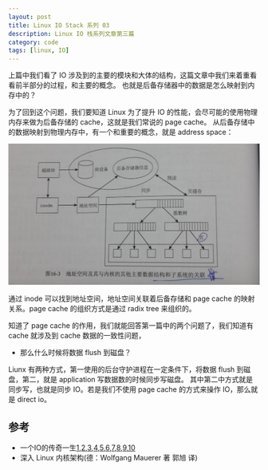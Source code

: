 ```yaml
---
layout: post
title: Linux IO Stack 系列 03
description: Linux IO 栈系列文章第三篇
category: code
tags: [linux, IO]
---
```

上篇中我们看了 IO 涉及到的主要的模块和大体的结构，这篇文章中我们来着重看看前半部分的过程，和主要的概念。
也就是后备存储器中的数据是怎么映射到内存中的？

为了回到这个问题，我们要知道 Linux 为了提升 IO 的性能，会尽可能的使用物理内存来做为后备存储的 cache，这就是我们常说的 page cache。
从后备存储中的数据映射到物理内存中，有一个和重要的概念，就是 address space：

![](/images/blog/io/linux_io_address_space.png)

通过 inode 可以找到地址空间，地址空间关联着后备存储和 page cache 的映射关系。page cache 的组织方式是通过 radix tree 来组织的。

知道了 page cache 的作用，我们就能回答第一篇中的两个问题了，我们知道有 cache 就涉及到 cache 数据的一致性问题，

- 那么什么时候将数据 flush 到磁盘？

Liunx 有两种方式，第一使用的后台守护进程在一定条件下，将数据 flush 到磁盘，第二，就是 application 写数据数的时候同步写磁盘。
其中第二中方式就是同步写，也就是同步 IO。若是我们不使用 page cache 的方式来操作 IO，那么就是 direct io。

## 参考

- 一个IO的传奇一生[1],[2],[3],[4],[5],[6],[7],[8],[9],[10]
- 深入 Linux 内核架构(德：Wolfgang Mauerer 著 郭旭 译)

[-10]:   	 http://hushi55.github.io/  "-10"
[1]:    	 http://alanwu.blog.51cto.com/3652632/1286553   "1"
[2]:    	 http://alanwu.blog.51cto.com/3652632/1286809	"2"
[3]:    	 http://alanwu.blog.51cto.com/3652632/1287592	"3"
[4]:    	 http://alanwu.blog.51cto.com/3652632/1288838	"4"
[5]:    	 http://alanwu.blog.51cto.com/3652632/1294034	"5"
[6]:    	 http://alanwu.blog.51cto.com/3652632/1294332	"6"
[7]:    	 http://alanwu.blog.51cto.com/3652632/1357875	"7"
[8]:    	 http://alanwu.blog.51cto.com/3652632/1391156	"8"
[9]:    	 http://alanwu.blog.51cto.com/3652632/1393068	"9"
[10]:    	 http://alanwu.blog.51cto.com/3652632/1393078	"10"
